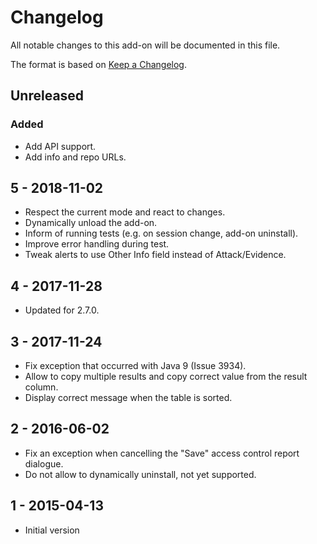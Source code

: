 # Changelog
All notable changes to this add-on will be documented in this file.

The format is based on [Keep a Changelog](https://keepachangelog.com/en/1.0.0/).

## Unreleased

### Added
- Add API support.
- Add info and repo URLs.

## 5 - 2018-11-02

- Respect the current mode and react to changes.
- Dynamically unload the add-on.
- Inform of running tests (e.g. on session change, add-on uninstall).
- Improve error handling during test.
- Tweak alerts to use Other Info field instead of Attack/Evidence.

## 4 - 2017-11-28

- Updated for 2.7.0.

## 3 - 2017-11-24

- Fix exception that occurred with Java 9 (Issue 3934).
- Allow to copy multiple results and copy correct value from the result column.
- Display correct message when the table is sorted.

## 2 - 2016-06-02

- Fix an exception when cancelling the "Save" access control report dialogue.
- Do not allow to dynamically uninstall, not yet supported.

## 1 - 2015-04-13

- Initial version

